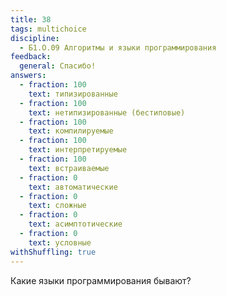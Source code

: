 ```yaml
---
title: 38
tags: multichoice
discipline:
  - Б1.О.09 Алгоритмы и языки программирования
feedback:
  general: Спасибо!
answers:
  - fraction: 100
    text: типизированные
  - fraction: 100
    text: нетипизированные (бестиповые)
  - fraction: 100
    text: компилируемые
  - fraction: 100
    text: интерпретируемые
  - fraction: 100
    text: встраиваемые
  - fraction: 0
    text: автоматические
  - fraction: 0
    text: сложные
  - fraction: 0
    text: асимптотические
  - fraction: 0
    text: условные
withShuffling: true
---
```


Какие языки программирования бывают?